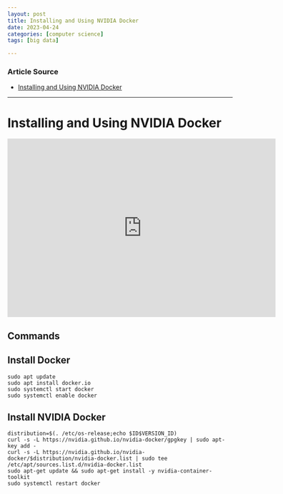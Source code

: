 ```yaml
---
layout: post
title: Installing and Using NVIDIA Docker   
date: 2023-04-24
categories: [computer science]
tags: [big data]

---
```


### Article Source

* [Installing and Using NVIDIA Docker](https://www.youtube.com/watch?v=jdip_6vTw0s)


---

# Installing and Using NVIDIA Docker

<iframe width="600" height="400" src="https://www.youtube.com/embed/jdip_6vTw0s" title="YouTube video player" frameborder="0" allow="accelerometer; autoplay; clipboard-write; encrypted-media; gyroscope; picture-in-picture; web-share" allowfullscreen></iframe>

## Commands

## Install Docker
```
sudo apt update
sudo apt install docker.io
sudo systemctl start docker
sudo systemctl enable docker
```

## Install NVIDIA Docker
```
distribution=$(. /etc/os-release;echo $ID$VERSION_ID)
curl -s -L https://nvidia.github.io/nvidia-docker/gpgkey | sudo apt-key add -
curl -s -L https://nvidia.github.io/nvidia-docker/$distribution/nvidia-docker.list | sudo tee /etc/apt/sources.list.d/nvidia-docker.list
sudo apt-get update && sudo apt-get install -y nvidia-container-toolkit
sudo systemctl restart docker
```

